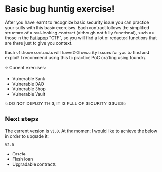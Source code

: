 
# Basic bug huntig exercise!

After you have learnt to recognize basic security issue you can practice your skills with this basic exercises. Each contract follows the simplified structure of a real-looking contract (although not fully functional), such as those in the [Faillapop](../faillapop) "CTF", so you will find a lot of redacted functions that are there just to give you context. 

Each of those contracts will have 2-3 security issues for you to find and exploit! I recommend using this to practice PoC crafting using foundry.


:star: Current exercises:

- Vulnerable Bank
- Vulnerable DAO
- Vulnerable Shop
- Vulnerable Vault 


:boom:DO NOT DEPLOY THIS, IT IS FULL OF SECURITY ISSUES:boom:


## Next steps

The current version is `v1.0`. At the moment I would like to achieve the below in order to upgrade it:

`V2.0`

- Oracle
- Flash loan
- Upgradable contracts
